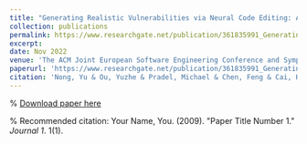 ```yaml
---
title: "Generating Realistic Vulnerabilities via Neural Code Editing: An Empirical Study"
collection: publications
permalink: https://www.researchgate.net/publication/361835991_Generating_Realistic_Vulnerabilities_via_Neural_Code_Editing_An_Empirical_Study
excerpt: 
date: Nov 2022
venue: 'The ACM Joint European Software Engineering Conference and Symposium on the Foundations of Software Engineering (ESEC/FSE)'
paperurl: 'https://www.researchgate.net/publication/361835991_Generating_Realistic_Vulnerabilities_via_Neural_Code_Editing_An_Empirical_Study'
citation: 'Nong, Yu & Ou, Yuzhe & Pradel, Michael & Chen, Feng & Cai, Haipeng. (2022). Generating Realistic Vulnerabilities via Neural Code Editing: An Empirical Study. '
---
```



% [Download paper here](http://academicpages.github.io/files/paper1.pdf)

% Recommended citation: Your Name, You. (2009). "Paper Title Number 1." <i>Journal 1</i>. 1(1).
